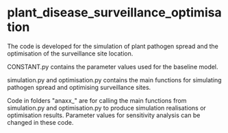 # plant_disease_surveillance_optimisation
The code is developed for the simulation of plant pathogen spread and the optimisation of the surveillance site location.

CONSTANT.py contains the parameter values used for the baseline model.

simulation.py and optimisation.py contains the main functions for simulating pathogen spread and optimising surveillance sites.

Code in folders "anaxx_" are for calling the main functions from simulation.py and optimisation.py to produce simulation realisations or optimisation results. Parameter values for sensitivity analysis can be changed in these code.
